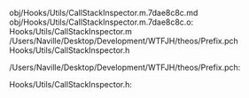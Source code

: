 obj/Hooks/Utils/CallStackInspector.m.7dae8c8c.md obj/Hooks/Utils/CallStackInspector.m.7dae8c8c.o: \
  Hooks/Utils/CallStackInspector.m \
  /Users/Naville/Desktop/Development/WTFJH/theos/Prefix.pch \
  Hooks/Utils/CallStackInspector.h

/Users/Naville/Desktop/Development/WTFJH/theos/Prefix.pch:

Hooks/Utils/CallStackInspector.h:
